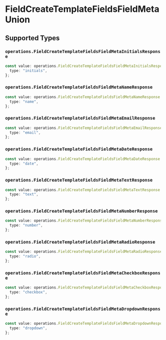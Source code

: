# FieldCreateTemplateFieldsFieldMetaUnion


## Supported Types

### `operations.FieldCreateTemplateFieldsFieldMetaInitialsResponse`

```typescript
const value: operations.FieldCreateTemplateFieldsFieldMetaInitialsResponse = {
  type: "initials",
};
```

### `operations.FieldCreateTemplateFieldsFieldMetaNameResponse`

```typescript
const value: operations.FieldCreateTemplateFieldsFieldMetaNameResponse = {
  type: "name",
};
```

### `operations.FieldCreateTemplateFieldsFieldMetaEmailResponse`

```typescript
const value: operations.FieldCreateTemplateFieldsFieldMetaEmailResponse = {
  type: "email",
};
```

### `operations.FieldCreateTemplateFieldsFieldMetaDateResponse`

```typescript
const value: operations.FieldCreateTemplateFieldsFieldMetaDateResponse = {
  type: "date",
};
```

### `operations.FieldCreateTemplateFieldsFieldMetaTextResponse`

```typescript
const value: operations.FieldCreateTemplateFieldsFieldMetaTextResponse = {
  type: "text",
};
```

### `operations.FieldCreateTemplateFieldsFieldMetaNumberResponse`

```typescript
const value: operations.FieldCreateTemplateFieldsFieldMetaNumberResponse = {
  type: "number",
};
```

### `operations.FieldCreateTemplateFieldsFieldMetaRadioResponse`

```typescript
const value: operations.FieldCreateTemplateFieldsFieldMetaRadioResponse = {
  type: "radio",
};
```

### `operations.FieldCreateTemplateFieldsFieldMetaCheckboxResponse`

```typescript
const value: operations.FieldCreateTemplateFieldsFieldMetaCheckboxResponse = {
  type: "checkbox",
};
```

### `operations.FieldCreateTemplateFieldsFieldMetaDropdownResponse`

```typescript
const value: operations.FieldCreateTemplateFieldsFieldMetaDropdownResponse = {
  type: "dropdown",
};
```

